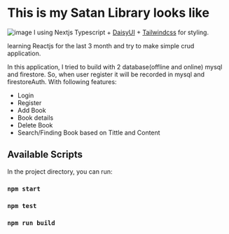 # This is my Satan Library looks like

![image](https://github.com/user-attachments/assets/cda8ce4c-ff48-41ec-ba2a-dce94cbcfc18)
I using Nextjs Typescript + [DaisyUI](https://daisyui.com/) + [Tailwindcss](https://tailwindcss.com/) for styling.

learning Reactjs for the last 3 month and try to make simple crud application.

In this application, I tried to build with 2 database(offline and online) mysql and firestore. So, when user register it will be recorded in mysql and firestoreAuth.
With following features:
  - Login
  - Register
  - Add Book
  - Book details
  - Delete Book
  - Search/Finding Book based on Tittle and Content
## Available Scripts

In the project directory, you can run:

### `npm start`

### `npm test`

### `npm run build`
